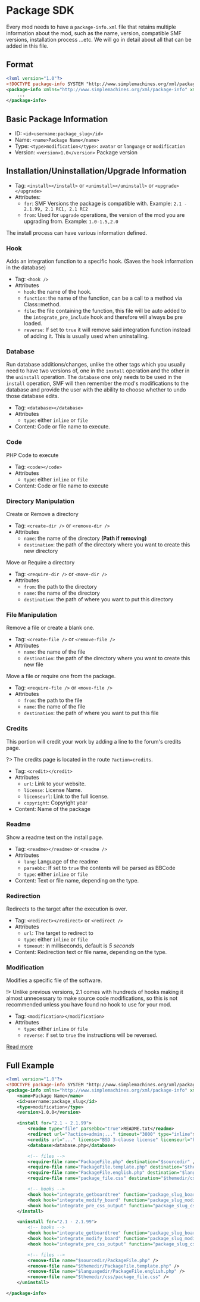 # Package SDK
Every mod needs to have a `package-info.xml` file that retains multiple information about the mod, such as the name, version, compatible SMF versions, installation process ...etc. We will go in detail about all that can be added in this file.

## Format
```xml
<?xml version="1.0"?>
<!DOCTYPE package-info SYSTEM "http://www.simplemachines.org/xml/package-info">
<package-info xmlns="http://www.simplemachines.org/xml/package-info" xmlns:smf="http://www.simplemachines.org/">
    ...
</package-info>
```

## Basic Package Information
* ID: `<id>username:package_slug</id>`
* Name: `<name>Package Name</name>`
* Type: `<type>modification</type>`: `avatar` or `language` or `modification`
* Version: `<version>1.0</version>` Package version

## Installation/Uninstallation/Upgrade Information
* Tag: `<install></install>` or `<uninstall></uninstall>` or `<upgrade></upgrade>`
* Attributes:
    - `for`: SMF Versions the package is compatible with. Example: `2.1 - 2.1.99, 2.1 RC1, 2.1 RC2`
    - `from`: Used for `upgrade` operations, the version of the mod you are upgrading from. Example: `1.0-1.5,2.0`

The install process can have various information defined.

### Hook
Adds an integration function to a specific hook. (Saves the hook information in the database)
* Tag: `<hook />`
* Attributes
    - `hook`: the name of the hook.
    - `function`: the name of the function, can be a call to a method via Class::method.
    - `file`: the file containing the function, this file will be auto added to the `integrate_pre_include` hook and therefore will always be pre loaded.
    - `reverse`: If set to `true` it will remove said integration function instead of adding it. This is usually used when uninstalling.

### Database
Run database additions/changes, unlike the other tags which you usually need to have two versions of, one in the `install` operation and the other in the `uninstall` operation. The `database` one only needs to be used in the `install` operation, SMF will then remember the mod's modifications to the database and provide the user with the ability to choose whether to undo those database edits.
* Tag: `<database></database>`
* Attributes
    - `type`: either `inline` or `file`
* Content: Code or file name to execute.

### Code
PHP Code to execute
* Tag: `<code></code>`
* Attributes
    - `type`: either `inline` or `file`
* Content: Code or file name to execute

### Directory Manipulation
Create or Remove a directory
* Tag: `<create-dir />` or `<remove-dir />`
* Attributes
    - `name`: the name of the directory **(Path if removing)**
    - `destination`: the path of the directory where you want to create this new directory

Move or Require a directory
* Tag: `<require-dir />` or `<move-dir />`
* Attributes
    - `from`: the path to the directory
    - `name`: the name of the directory
    - `destination`: the path of where you want to put this directory

### File Manipulation
Remove a file or create a blank one.
* Tag: `<create-file />` or `<remove-file />`
* Attributes
    - `name`: the name of the file
    - `destination`: the path of the directory where you want to create this new file

Move a file or require one from the package.
* Tag: `<require-file />` or `<move-file />`
* Attributes
    - `from`: the path to the file
    - `name`: the name of the file
    - `destination`: the path of where you want to put this file

### Credits
This portion will credit your work by adding a line to the forum's credits page.

?> The credits page is located in the route `?action=credits`.

* Tag: `<credit></credit>`
* Attributes
    - `url`: Link to your website.
    - `license`: License Name.
    - `licenseurl`: Link to the full license.
    - `copyright`: Copyright year
* Content: Name of the package

### Readme
Show a readme text on the install page.
* Tag: `<readme></readme>` or `<readme />`
* Attributes
    - `lang`: Language of the readme
    - `parsebbc`: If set to `true` the contents will be parsed as BBCode
    - `type`: either `inline` or `file`
* Content: Text or file name, depending on the type.

### Redirection
Redirects to the target after the execution is over.
* Tag: `<redirect></redirect>` or `<redirect />`
* Attributes
    - `url`: The target to redirect to
    - `type`: either `inline` or `file`
    - `timeout`: in milliseconds, default is *5 seconds*
* Content: Redirection text or file name, depending on the type.

### Modification
Modifies a specific file of the software.

!> Unlike previous versions, 2.1 comes with hundreds of hooks making it almost unnecessary to make source code modifications, so this is not recommended unless you have found no hook to use for your mod.

* Tag: `<modification></modification>`
* Attributes
    - `type`: either `inline` or `file`
    - `reverse`: if set to `true` the instructions will be reversed.

[Read more](https://simplemachines.org/community/index.php?topic=299670.0)

## Full Example
```xml
<?xml version="1.0"?>
<!DOCTYPE package-info SYSTEM "http://www.simplemachines.org/xml/package-info">
<package-info xmlns="http://www.simplemachines.org/xml/package-info" xmlns:smf="http://www.simplemachines.org/">
	<name>Package Name</name>
	<id>username:package_slug</id>
	<type>modification</type>
	<version>1.0.0</version>

	<install for="2.1 - 2.1.99">
		<readme type="file" parsebbc="true">README.txt</readme>
		<redirect url="?action=admin;..." timeout="3000" type="inline">You will now be redirected to the mod settings.</redirect>
		<credits url="..." license="BSD 3-clause license" licenseurl="https://opensource.org/licenses/BSD-3-Clause" copyright="2020">Package Name</credits>
		<database>database.php</database>

		<!-- files -->
		<require-file name="PackageFile.php" destination="$sourcedir" />
		<require-file name="PackageFile.template.php" destination="$themedir" />
		<require-file name="PackageFile.english.php" destination="$languagedir" />
		<require-file name="package_file.css" destination="$themedir/css" />

		<!-- hooks -->
		<hook hook="integrate_getboardtree" function="package_slug_board_index" file="$sourcedir/PackageFile.php" />
		<hook hook="integrate_modify_board" function="package_slug_modify_board" file="$sourcedir/PackageFile.php" />
		<hook hook="integrate_pre_css_output" function="package_slug_css" file="$sourcedir/PackageFile.php" />
	</install>

	<uninstall for="2.1 - 2.1.99">
		<!-- hooks -->
		<hook hook="integrate_getboardtree" function="package_slug_board_index" file="$sourcedir/PackageFile.php" reverse="true" />
		<hook hook="integrate_modify_board" function="package_slug_modify_board" file="$sourcedir/PackageFile.php" reverse="true" />
		<hook hook="integrate_pre_css_output" function="package_slug_css" file="$sourcedir/PackageFile.php" reverse="true" />

		<!-- files -->
		<remove-file name="$sourcedir/PackageFile.php" />
		<remove-file name="$themedir/PackageFile.template.php" />
		<remove-file name="$languagedir/PackageFile.english.php" />
		<remove-file name="$themedir/css/package_file.css" />
	</uninstall>

</package-info>
```
